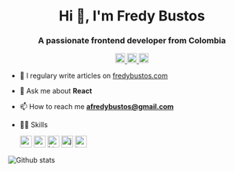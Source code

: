 <h1 align="center">Hi 👋, I'm Fredy Bustos</h1>
<h3 align="center">A passionate frontend developer from Colombia</h3>
 <p align="center">
  <a href="https://twitter.com/bustosfredy" target="blank">
    <img src="https://cdn.jsdelivr.net/npm/simple-icons@3.0.1/icons/twitter.svg" alt="bustosfredy" height="20" width="20" />
  </a>
  <a href="https://linkedin.com/in/fredy-bustos" target="blank">
    <img src="https://cdn.jsdelivr.net/npm/simple-icons@3.0.1/icons/linkedin.svg" alt="fredy-bustos" height="20" width="20" />
  </a>
  <a href="https://codesandbox.com/fredybustos" target="blank">
    <img src="https://cdn.jsdelivr.net/npm/simple-icons@3.0.1/icons/codesandbox.svg" alt="fredybustos" height="20" width="20" />
  </a>
</p>

- 📝 I regulary write articles on <a href="https://fredybustos.com" target="blank">fredybustos.com</a>

- 💬 Ask me about **React**

- 📫 How to reach me **afredybustos@gmail.com**

- 🏋🏻 Skills <p align="left">
  <img src="https://konpa.github.io/devicon/devicon.git/icons/react/react-original-wordmark.svg" alt="react" width="24" height="24"/> <img src="https://konpa.github.io/devicon/devicon.git/icons/css3/css3-original-wordmark.svg" alt="css3" width="24" height="24"/> 
  <img src="https://konpa.github.io/devicon/devicon.git/icons/html5/html5-original-wordmark.svg" alt="html5" width="24" height="24"/> <img src="https://konpa.github.io/devicon/devicon.git/icons/javascript/javascript-original.svg" alt="javascript" width="24" height="24"/> 
  <img src="https://konpa.github.io/devicon/devicon.git/icons/typescript/typescript-original.svg" alt="typescript" width="24" height="24"/>
</p>

![Github stats](https://github-readme-stats.vercel.app/api?username=fredybustos&show_icons=true&theme=radical)
